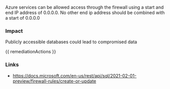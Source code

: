 
Azure services can be allowed access through the firewall using a start and end IP address of 0.0.0.0. No other end ip address should be combined with a start of 0.0.0.0

### Impact
Publicly accessible databases could lead to compromised data

<!-- DO NOT CHANGE -->
{{ remediationActions }}

### Links
- https://docs.microsoft.com/en-us/rest/api/sql/2021-02-01-preview/firewall-rules/create-or-update
        